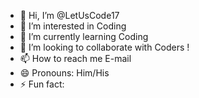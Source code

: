 - 👋 Hi, I’m @LetUsCode17
- 👀 I’m interested in Coding
- 🌱 I’m currently learning Coding
- 💞️ I’m looking to collaborate with Coders !
- 📫 How to reach me E-mail
- 😄 Pronouns: Him/His
- ⚡ Fun fact:

<!---
LetUsCode17/LetUsCode17 is a ✨ special ✨ repository because its `README.md` (this file) appears on your GitHub profile.
You can click the Preview link to take a look at your changes.
--->
